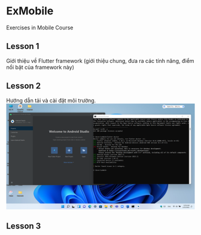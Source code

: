 # ExMobile
Exercises in Mobile Course
## Lesson 1
Giới thiệu về Flutter framework (giới thiệu chung, đưa ra các tính năng, điểm nổi bật của framework này)
## Lesson 2
Hướng dẫn tải và cài đặt môi trường.
![alt-text](https://github.com/HoangDinh161/ExMobile/blob/main/img/lesson2.png)
## Lesson 3
